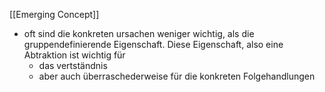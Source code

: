 [[Emerging Concept]]

 - oft sind die konkreten ursachen weniger wichtig, als die gruppendefinierende Eigenschaft. Diese Eigenschaft, also eine Abtraktion ist wichtig für
	 - das vertständnis
	 - aber auch überraschederweise für die konkreten Folgehandlungen

